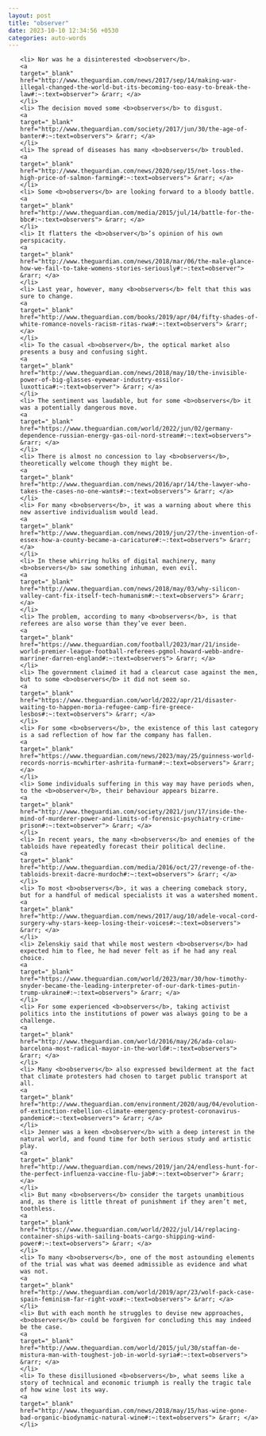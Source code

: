 ```yaml
---
layout: post
title: "observer"
date: 2023-10-10 12:34:56 +0530
categories: auto-words
---
```

<ol>

    <li> Nor was he a disinterested <b>observer</b>.
    <a 
    target="_blank" 
    href="http://www.theguardian.com/news/2017/sep/14/making-war-illegal-changed-the-world-but-its-becoming-too-easy-to-break-the-law#:~:text=observer"> &rarr; </a>
    </li>
    <li> The decision moved some <b>observers</b> to disgust.
    <a 
    target="_blank" 
    href="http://www.theguardian.com/society/2017/jun/30/the-age-of-banter#:~:text=observers"> &rarr; </a>
    </li>
    <li> The spread of diseases has many <b>observers</b> troubled.
    <a 
    target="_blank" 
    href="http://www.theguardian.com/news/2020/sep/15/net-loss-the-high-price-of-salmon-farming#:~:text=observers"> &rarr; </a>
    </li>
    <li> Some <b>observers</b> are looking forward to a bloody battle.
    <a 
    target="_blank" 
    href="http://www.theguardian.com/media/2015/jul/14/battle-for-the-bbc#:~:text=observers"> &rarr; </a>
    </li>
    <li> It flatters the <b>observer</b>’s opinion of his own perspicacity.
    <a 
    target="_blank" 
    href="http://www.theguardian.com/news/2018/mar/06/the-male-glance-how-we-fail-to-take-womens-stories-seriously#:~:text=observer"> &rarr; </a>
    </li>
    <li> Last year, however, many <b>observers</b> felt that this was sure to change.
    <a 
    target="_blank" 
    href="http://www.theguardian.com/books/2019/apr/04/fifty-shades-of-white-romance-novels-racism-ritas-rwa#:~:text=observers"> &rarr; </a>
    </li>
    <li> To the casual <b>observer</b>, the optical market also presents a busy and confusing sight.
    <a 
    target="_blank" 
    href="http://www.theguardian.com/news/2018/may/10/the-invisible-power-of-big-glasses-eyewear-industry-essilor-luxottica#:~:text=observer"> &rarr; </a>
    </li>
    <li> The sentiment was laudable, but for some <b>observers</b> it was a potentially dangerous move.
    <a 
    target="_blank" 
    href="https://www.theguardian.com/world/2022/jun/02/germany-dependence-russian-energy-gas-oil-nord-stream#:~:text=observers"> &rarr; </a>
    </li>
    <li> There is almost no concession to lay <b>observers</b>, theoretically welcome though they might be.
    <a 
    target="_blank" 
    href="http://www.theguardian.com/news/2016/apr/14/the-lawyer-who-takes-the-cases-no-one-wants#:~:text=observers"> &rarr; </a>
    </li>
    <li> For many <b>observers</b>, it was a warning about where this new assertive individualism would lead.
    <a 
    target="_blank" 
    href="http://www.theguardian.com/news/2019/jun/27/the-invention-of-essex-how-a-county-became-a-caricature#:~:text=observers"> &rarr; </a>
    </li>
    <li> In these whirring hulks of digital machinery, many <b>observers</b> saw something inhuman, even evil.
    <a 
    target="_blank" 
    href="http://www.theguardian.com/news/2018/may/03/why-silicon-valley-cant-fix-itself-tech-humanism#:~:text=observers"> &rarr; </a>
    </li>
    <li> The problem, according to many <b>observers</b>, is that referees are also worse than they’ve ever been.
    <a 
    target="_blank" 
    href="https://www.theguardian.com/football/2023/mar/21/inside-world-premier-league-football-referees-pgmol-howard-webb-andre-marriner-darren-england#:~:text=observers"> &rarr; </a>
    </li>
    <li> The government claimed it had a clearcut case against the men, but to some <b>observers</b> it did not seem so.
    <a 
    target="_blank" 
    href="https://www.theguardian.com/world/2022/apr/21/disaster-waiting-to-happen-moria-refugee-camp-fire-greece-lesbos#:~:text=observers"> &rarr; </a>
    </li>
    <li> For some <b>observers</b>, the existence of this last category is a sad reflection of how far the company has fallen.
    <a 
    target="_blank" 
    href="https://www.theguardian.com/news/2023/may/25/guinness-world-records-norris-mcwhirter-ashrita-furman#:~:text=observers"> &rarr; </a>
    </li>
    <li> Some individuals suffering in this way may have periods when, to the <b>observer</b>, their behaviour appears bizarre.
    <a 
    target="_blank" 
    href="http://www.theguardian.com/society/2021/jun/17/inside-the-mind-of-murderer-power-and-limits-of-forensic-psychiatry-crime-prison#:~:text=observer"> &rarr; </a>
    </li>
    <li> In recent years, the many <b>observers</b> and enemies of the tabloids have repeatedly forecast their political decline.
    <a 
    target="_blank" 
    href="http://www.theguardian.com/media/2016/oct/27/revenge-of-the-tabloids-brexit-dacre-murdoch#:~:text=observers"> &rarr; </a>
    </li>
    <li> To most <b>observers</b>, it was a cheering comeback story, but for a handful of medical specialists it was a watershed moment.
    <a 
    target="_blank" 
    href="http://www.theguardian.com/news/2017/aug/10/adele-vocal-cord-surgery-why-stars-keep-losing-their-voices#:~:text=observers"> &rarr; </a>
    </li>
    <li> Zelenskiy said that while most western <b>observers</b> had expected him to flee, he had never felt as if he had any real choice.
    <a 
    target="_blank" 
    href="https://www.theguardian.com/world/2023/mar/30/how-timothy-snyder-became-the-leading-interpreter-of-our-dark-times-putin-trump-ukraine#:~:text=observers"> &rarr; </a>
    </li>
    <li> For some experienced <b>observers</b>, taking activist politics into the institutions of power was always going to be a challenge.
    <a 
    target="_blank" 
    href="http://www.theguardian.com/world/2016/may/26/ada-colau-barcelona-most-radical-mayor-in-the-world#:~:text=observers"> &rarr; </a>
    </li>
    <li> Many <b>observers</b> also expressed bewilderment at the fact that climate protesters had chosen to target public transport at all.
    <a 
    target="_blank" 
    href="http://www.theguardian.com/environment/2020/aug/04/evolution-of-extinction-rebellion-climate-emergency-protest-coronavirus-pandemic#:~:text=observers"> &rarr; </a>
    </li>
    <li> Jenner was a keen <b>observer</b> with a deep interest in the natural world, and found time for both serious study and artistic play.
    <a 
    target="_blank" 
    href="http://www.theguardian.com/news/2019/jan/24/endless-hunt-for-the-perfect-influenza-vaccine-flu-jab#:~:text=observer"> &rarr; </a>
    </li>
    <li> But many <b>observers</b> consider the targets unambitious and, as there is little threat of punishment if they aren’t met, toothless.
    <a 
    target="_blank" 
    href="https://www.theguardian.com/world/2022/jul/14/replacing-container-ships-with-sailing-boats-cargo-shipping-wind-power#:~:text=observers"> &rarr; </a>
    </li>
    <li> To many <b>observers</b>, one of the most astounding elements of the trial was what was deemed admissible as evidence and what was not.
    <a 
    target="_blank" 
    href="http://www.theguardian.com/world/2019/apr/23/wolf-pack-case-spain-feminism-far-right-vox#:~:text=observers"> &rarr; </a>
    </li>
    <li> But with each month he struggles to devise new approaches, <b>observers</b> could be forgiven for concluding this may indeed be the case.
    <a 
    target="_blank" 
    href="http://www.theguardian.com/world/2015/jul/30/staffan-de-mistura-man-with-toughest-job-in-world-syria#:~:text=observers"> &rarr; </a>
    </li>
    <li> To these disillusioned <b>observers</b>, what seems like a story of technical and economic triumph is really the tragic tale of how wine lost its way.
    <a 
    target="_blank" 
    href="http://www.theguardian.com/news/2018/may/15/has-wine-gone-bad-organic-biodynamic-natural-wine#:~:text=observers"> &rarr; </a>
    </li>